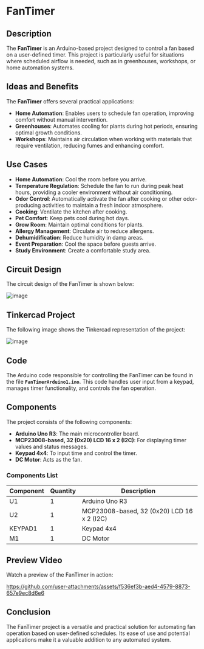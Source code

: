 # FanTimer

## Description
The **FanTimer** is an Arduino-based project designed to control a fan based on a user-defined timer. This project is particularly useful for situations where scheduled airflow is needed, such as in greenhouses, workshops, or home automation systems.

## Ideas and Benefits
The **FanTimer** offers several practical applications:

- **Home Automation**: Enables users to schedule fan operation, improving comfort without manual intervention.
- **Greenhouses**: Automates cooling for plants during hot periods, ensuring optimal growth conditions.
- **Workshops**: Maintains air circulation when working with materials that require ventilation, reducing fumes and enhancing comfort.

## Use Cases
- **Home Automation**: Cool the room before you arrive.
- **Temperature Regulation**: Schedule the fan to run during peak heat hours, providing a cooler environment without air conditioning.
- **Odor Control**: Automatically activate the fan after cooking or other odor-producing activities to maintain a fresh indoor atmosphere.
- **Cooking**: Ventilate the kitchen after cooking.
- **Pet Comfort**: Keep pets cool during hot days.
- **Grow Room**: Maintain optimal conditions for plants.
- **Allergy Management**: Circulate air to reduce allergens.
- **Dehumidification**: Reduce humidity in damp areas.
- **Event Preparation**: Cool the space before guests arrive.
- **Study Environment**: Create a comfortable study area.

## Circuit Design
The circuit design of the FanTimer is shown below:

![image](https://github.com/user-attachments/assets/e7dfdd6d-fa30-4715-9db2-9caa3c013001)


## Tinkercad Project
The following image shows the Tinkercad representation of the project:

![image](https://github.com/user-attachments/assets/1c2e1ca6-91b5-4c42-985e-fa33a89b0000)


## Code
The Arduino code responsible for controlling the FanTimer can be found in the file **`FanTimerArduino1.ino`**. This code handles user input from a keypad, manages timer functionality, and controls the fan operation.

## Components
The project consists of the following components:
- **Arduino Uno R3**: The main microcontroller board.
- **MCP23008-based, 32 (0x20) LCD 16 x 2 (I2C)**: For displaying timer values and status messages.
- **Keypad 4x4**: To input time and control the timer.
- **DC Motor**: Acts as the fan.

### Components List
| Component   | Quantity | Description                                   |
|-------------|----------|-----------------------------------------------|
| U1          | 1        | Arduino Uno R3                               |
| U2          | 1        | MCP23008-based, 32 (0x20) LCD 16 x 2 (I2C) |
| KEYPAD1     | 1        | Keypad 4x4                                   |
| M1          | 1        | DC Motor                                     |

## Preview Video
Watch a preview of the FanTimer in action: 


https://github.com/user-attachments/assets/f536ef3b-aed4-4579-8873-657e9ec8d6e6



## Conclusion
The FanTimer project is a versatile and practical solution for automating fan operation based on user-defined schedules. Its ease of use and potential applications make it a valuable addition to any automated system.
